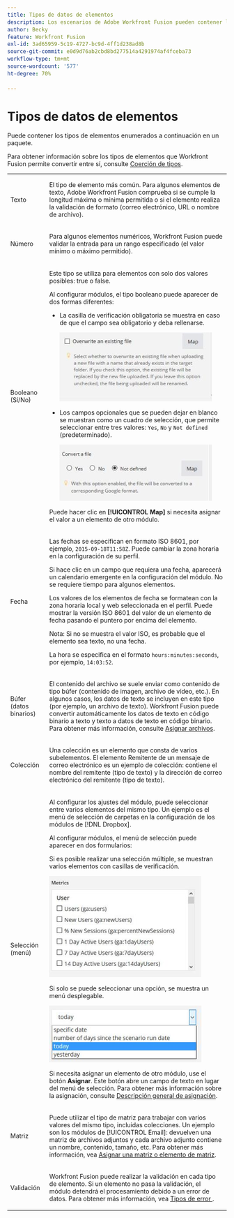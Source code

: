 ```yaml
---
title: Tipos de datos de elementos
description: Los escenarios de Adobe Workfront Fusion pueden contener los tipos de elementos que se enumeran a continuación en un paquete.
author: Becky
feature: Workfront Fusion
exl-id: 3ad65959-5c19-4727-bc9d-4ff1d238ad8b
source-git-commit: e0d9d76ab2cbd8bd277514a4291974af4fceba73
workflow-type: tm+mt
source-wordcount: '577'
ht-degree: 70%

---
```


# Tipos de datos de elementos

Puede contener los tipos de elementos enumerados a continuación en un paquete.

Para obtener información sobre los tipos de elementos que Workfront Fusion permite convertir entre sí, consulte [Coerción de tipos](/help/workfront-fusion/references/mapping-panel/data-types/type-coercion.md).

<table style="table-layout:auto">
 <col> 
 <col> 
 <tbody> 
  <tr> 
   <td role="rowheader"> <p>Texto</p> </td> 
   <td> <p>El tipo de elemento más común. Para algunos elementos de texto, Adobe Workfront Fusion comprueba si se cumple la longitud máxima o mínima permitida o si el elemento realiza la validación de formato (correo electrónico, URL o nombre de archivo).</p> </td> 
  </tr> 
  <tr> 
   <td role="rowheader"> <p>Número</p> </td> 
   <td> <p>Para algunos elementos numéricos, Workfront Fusion puede validar la entrada para un rango especificado (el valor mínimo o máximo permitido).</p> </td> 
  </tr> 
  <tr> 
   <td role="rowheader"> <p>Booleano (Sí/No)</p> </td> 
   <td> <p>Este tipo se utiliza para elementos con solo dos valores posibles: true o false. </p> <p>Al configurar módulos, el tipo booleano puede aparecer de dos formas diferentes:</p> 
    <ul> 
     <li> <p>La casilla de verificación obligatoria se muestra en caso de que el campo sea obligatorio y deba rellenarse.</p> <p> <img src="assets/boolean-checkbox-350x158.jpg" style="width: 350;height: 158;"> </p> </li> 
     <li> <p>Los campos opcionales que se pueden dejar en blanco se muestran como un cuadro de selección, que permite seleccionar entre tres valores: <code>Yes</code>, <code>No</code> y <code>Not defined</code> (predeterminado).</p> <p> <img src="assets/boolean-convert-file-350x129.jpg" style="width: 350;height: 129;"> </p> </li> 
    </ul> <p>Puede hacer clic en <strong>[!UICONTROL Map]</strong> si necesita asignar el valor a un elemento de otro módulo.</p> </td> 
  </tr> 
  <tr> 
   <td role="rowheader"> <p>Fecha</p> </td> 
   <td> <p>Las fechas se especifican en formato ISO 8601, por ejemplo, <code>2015-09-18T11:58Z</code>. Puede cambiar la zona horaria en la configuración de su perfil. </p> <p>Si hace clic en un campo que requiera una fecha, aparecerá un calendario emergente en la configuración del módulo. No se requiere tiempo para algunos elementos.</p> <p>Los valores de los elementos de fecha se formatean con la zona horaria local y web seleccionada en el perfil. Puede mostrar la versión ISO 8601 del valor de un elemento de fecha pasando el puntero por encima del elemento.</p> <p>Nota: Si no se muestra el valor ISO, es probable que el elemento sea texto, no una fecha.</p> <p>La hora se especifica en el formato <code>hours:minutes:seconds</code>, por ejemplo, <code>14:03:52</code>.</p> </td> 
  </tr> 
  <tr> 
   <td role="rowheader"> <p>Búfer (datos binarios)</p> </td> 
   <td> <p>El contenido del archivo se suele enviar como contenido de tipo búfer (contenido de imagen, archivo de vídeo, etc.). En algunos casos, los datos de texto se incluyen en este tipo (por ejemplo, un archivo de texto). Workfront Fusion puede convertir automáticamente los datos de texto en código binario a texto y texto a datos de texto en código binario. Para obtener más información, consulte <a href="/help/workfront-fusion/create-scenarios/map-data/map-files.md" class="MCXref xref">Asignar archivos</a>.</p> </td> 
  </tr> 
  <tr> 
   <td role="rowheader"> <p>Colección</p> </td> 
   <td> <p>Una colección es un elemento que consta de varios subelementos. El elemento Remitente de un mensaje de correo electrónico es un ejemplo de colección: contiene el nombre del remitente (tipo de texto) y la dirección de correo electrónico del remitente (tipo de texto).</p> </td> 
  </tr> 
  <tr> 
   <td role="rowheader"> <p>Selección (menú)</p> </td> 
   <td> <p>Al configurar los ajustes del módulo, puede seleccionar entre varios elementos del mismo tipo. Un ejemplo es el menú de selección de carpetas en la configuración de los módulos de [!DNL Dropbox]. </p> <p>Al configurar módulos, el menú de selección puede aparecer en dos formularios:</p> <p> <p>Si es posible realizar una selección múltiple, se muestran varios elementos con casillas de verificación.</p> <p> <img src="assets/image-kb-type-list-multi-350x232.jpg" style="width: 350;height: 232;"> </p> </p> <p>Si solo se puede seleccionar una opción, se muestra un menú desplegable.</p> <p> <img src="assets/select-menu-dropdown-350x130.jpg" style="width: 350;height: 130;"> </p> <p>Si necesita asignar un elemento de otro módulo, use el botón <strong>Asignar</strong>. Este botón abre un campo de texto en lugar del menú de selección. Para obtener más información sobre la asignación, consulte <a href="/help/workfront-fusion/get-started-with-fusion/understand-fusion/mapping-overview.md" class="MCXref xref">Descripción general de asignación</a>.</p> </td> 
  </tr> 
  <tr> 
   <td role="rowheader"> <p>Matriz</p> </td> 
   <td> <p>Puede utilizar el tipo de matriz para trabajar con varios valores del mismo tipo, incluidas colecciones. Un ejemplo son los módulos de [!UICONTROL Email]: devuelven una matriz de archivos adjuntos y cada archivo adjunto contiene un nombre, contenido, tamaño, etc. Para obtener más información, vea <a href="/help/workfront-fusion/create-scenarios/map-data/map-an-array.md" class="MCXref xref">Asignar una matriz o elemento de matriz</a>.</p> </td> 
  </tr> 
  <tr> 
   <td role="rowheader"> <p>Validación</p> </td> 
   <td> <p>Workfront Fusion puede realizar la validación en cada tipo de elemento. Si un elemento no pasa la validación, el módulo detendrá el procesamiento debido a un error de datos. Para obtener más información, vea <a href="/help/workfront-fusion/references/errors/error-processing.md" class="MCXref xref">Tipos de error </a>. </p> </td> 
  </tr> 
 </tbody> 
</table>
